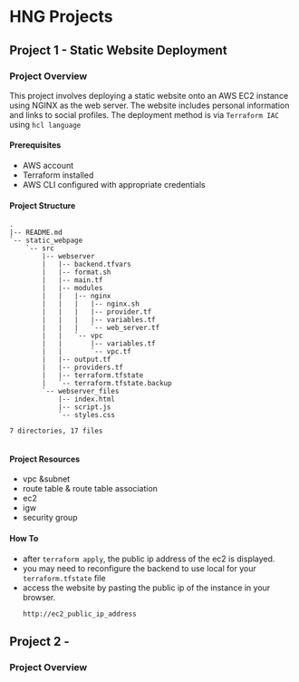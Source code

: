 # HNG Projects

## Project 1 - Static Website Deployment

### Project Overview

This project involves deploying a static website onto an AWS EC2 instance using NGINX as the web server. The website includes personal information and links to social profiles. The deployment method is via `Terraform IAC` using `hcl language`

#### Prerequisites

- AWS account
- Terraform installed
- AWS CLI configured with appropriate credentials

#### Project Structure
```plaintext
.
|-- README.md
`-- static_webpage
    `-- src
        |-- webserver
        |   |-- backend.tfvars
        |   |-- format.sh     
        |   |-- main.tf     
        |   |-- modules     
        |   |   |-- nginx   
        |   |   |   |-- nginx.sh
        |   |   |   |-- provider.tf
        |   |   |   |-- variables.tf
        |   |   |   `-- web_server.tf
        |   |   `-- vpc
        |   |       |-- variables.tf
        |   |       `-- vpc.tf
        |   |-- output.tf
        |   |-- providers.tf
        |   |-- terraform.tfstate
        |   `-- terraform.tfstate.backup
        `-- webserver_files
            |-- index.html
            |-- script.js
            `-- styles.css

7 directories, 17 files


```

#### Project Resources
- vpc &subnet
- route table & route table association
- ec2
- igw
- security group

#### How To
- after `terraform apply`, the public ip address of the ec2 is displayed.
- you may need to reconfigure the backend to use local for your `terraform.tfstate` file
- access the website by pasting the public ip of the instance in your browser.
  ```
  http://ec2_public_ip_address
  ```


## Project 2 - 

### Project Overview